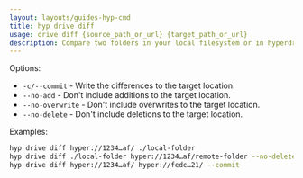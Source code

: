 ```yaml
---
layout: layouts/guides-hyp-cmd
title: hyp drive diff
usage: drive diff {source_path_or_url} {target_path_or_url}
description: Compare two folders in your local filesystem or in hyperdrives. Can optionally "commit" the difference.
---
```


Options:

  - `-c/--commit` - Write the differences to the target location.
  - `--no-add` - Don't include additions to the target location.
  - `--no-overwrite` - Don't include overwrites to the target location.
  - `--no-delete` - Don't include deletions to the target location.

Examples:

```bash
hyp drive diff hyper://1234…af/ ./local-folder
hyp drive diff ./local-folder hyper://1234…af/remote-folder --no-delete
hyp drive diff hyper://1234…af/ hyper://fedc…21/ --commit
```